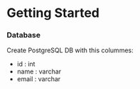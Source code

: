 # Getting Started

### Database
Create PostgreSQL DB with this colummes:
- id : int
- name : varchar
- email : varchar